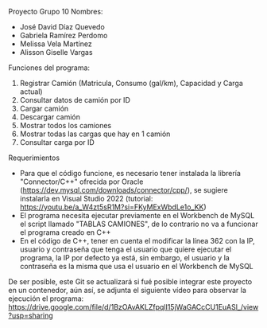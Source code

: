 Proyecto Grupo 10
Nombres:
- José David Díaz Quevedo
- Gabriela Ramírez Perdomo
- Melissa Vela Martínez
- Alisson Giselle Vargas

Funciones del programa:
1. Registrar Camión (Matricula, Consumo (gal/km), Capacidad y Carga actual)
2. Consultar datos de camión por ID
3. Cargar camión
4. Descargar camión
5. Mostrar todos los camiones
6. Mostrar todas las cargas que hay en 1 camión
7. Consultar carga por ID

Requerimientos
- Para que el código funcione, es necesario tener instalada la librería "Connector/C++" ofrecida por Oracle (https://dev.mysql.com/downloads/connector/cpp/), se sugiere instalarla en Visual Studio 2022 (tutorial: https://youtu.be/a_W4zt5sR1M?si=FKyMExWbdLe1o_KK)
- El programa necesita ejecutar previamente en el Workbench de MySQL el script llamado "TABLAS CAMIONES", de lo contrario no va a funcionar el programa creado en C++
- En el código de C++, tener en cuenta el modificar la línea 362 con la IP, usuario y contraseña que tenga el usuario que quiere ejecutar el programa, la IP por defecto ya está, sin embargo, el usuario y la contraseña es la misma que usa el usuario en el Workbench de MySQL

De ser posible, este Git se actualizará si fué posible integrar este proyecto en un contenedor, aún así, se adjunta el siguiente vídeo para observar la ejecución el programa: https://drive.google.com/file/d/1BzOAvAKLZfpqlI15jWaGACcCU1EuASl_/view?usp=sharing
